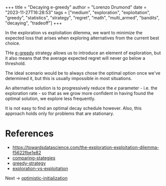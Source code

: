 +++
title = "Decaying e-greedy"
author = "Lorenzo Drumond"
date = "2023-11-27T16:28:53"
tags = ["medium",  "exploration",  "exploitation",  "greedy",  "statistics",  "strategy",  "regret",  "math",  "multi_armed",  "bandits",  "decaying",  "tradeoff"]
+++



In the exploration vs exploitation dilemma, we want to minimize the expected loss that arises when exploring alternatives from the current best choice.

THe [e-greedy](/wiki/e-greedy/) strategy allows us to introduce an element of exploration, but it also means that the average expected regret will never go below a threshold.

The ideal scenario would be to always chose the optimal option once we've determined it, but this is usually impossible in most situations.

An alternative solution is to progressively reduce the $e$ parameter - i.e. the exploration rate - so that as we grow more confident in having found the optimal solution, we explore less frequently.

It is not easy to find an optimal decay schedule however. Also, this approach holds only for problems that are stationary.

# References
- https://towardsdatascience.com/the-exploration-exploitation-dilemma-f5622fbe1e82
- [comparing-stategies](/wiki/comparing-stategies/)
- [greedy-strategy](/wiki/greedy-strategy/)
- [exploration-vs-exploitation](/wiki/exploration-vs-exploitation/)

Next -> [optimistic-initialization](/wiki/optimistic-initialization/)
